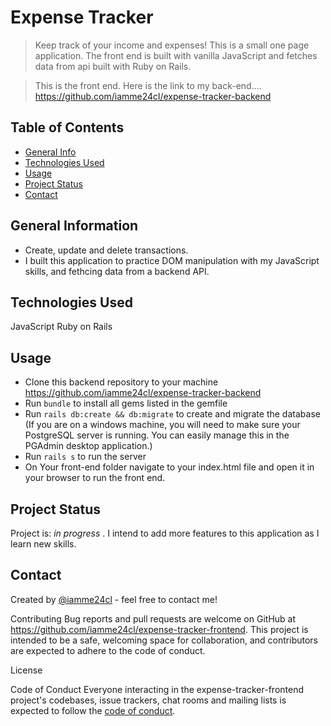 # Expense Tracker
> Keep track of your income and expenses!
  This is a small one page application. The front end is built with vanilla JavaScript and fetches data from api built with Ruby on Rails.

> This is the front end.
  Here is the link to my back-end....
  https://github.com/iamme24cl/expense-tracker-backend


## Table of Contents
* [General Info](#general-information)
* [Technologies Used](#technologies-used)
* [Usage](#usage)
* [Project Status](#project-status)
* [Contact](#contact)

## General Information
- Create, update and delete transactions.
- I built this application to practice DOM manipulation with my JavaScript skills, and fethcing data from a backend API.

## Technologies Used
JavaScript
Ruby on Rails

## Usage
* Clone this backend repository to your machine    https://github.com/iamme24cl/expense-tracker-backend
* Run `bundle` to install all gems listed in the gemfile
* Run `rails db:create && db:migrate` to create and migrate the database (If you are on a windows machine, you will need to make sure your PostgreSQL server is running. You can easily manage this in the PGAdmin desktop application.)
* Run `rails s` to run the server
* On Your front-end folder navigate to your index.html file and open it in your browser to run the front end.

## Project Status
Project is: _in progress_ . I intend to add more features to this application as I learn new skills.

## Contact
Created by [@iamme24cl](https://github.com/iamme24cl) - feel free to contact me!

Contributing Bug reports and pull requests are welcome on GitHub at https://github.com/iamme24cl/expense-tracker-frontend. This project is intended to be a safe, welcoming space for collaboration, and contributors are expected to adhere to the code of conduct.

License

Code of Conduct
Everyone interacting in the expense-tracker-frontend project's codebases, issue trackers, chat rooms and mailing lists is expected to follow the 
[code of conduct](https://github.com/iamme24cl/expense-tracker-frontend/blob/main/CODE_OF_CONDUCT.md).

